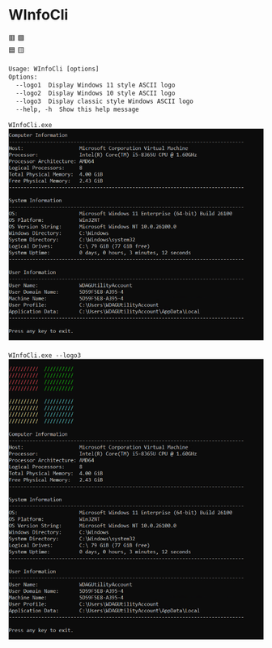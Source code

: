 # WInfoCli
🟥 🟩\
🟦 🟨

```
Usage: WInfoCli [options]
Options:
  --logo1  Display Windows 11 style ASCII logo
  --logo2  Display Windows 10 style ASCII logo
  --logo3  Display classic style Windows ASCII logo
  --help, -h  Show this help message
```
`WInfoCli.exe`\
![WInfoCli](/Screenshots/WInfoCli.png)\
\
`WInfoCli.exe --logo3`\
![WInfoCli-logo](/Screenshots/WInfoCli-logo.png)
